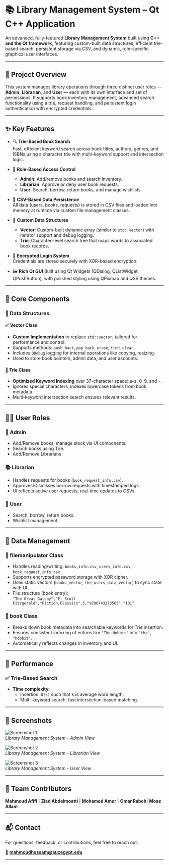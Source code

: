 # 📚 Library Management System – Qt C++ Application

An advanced, fully-featured **Library Management System** built using **C++ and the Qt framework**, featuring custom-built data structures, efficient trie-based search, persistent storage via CSV, and dynamic, role-specific graphical user interfaces.

---

## 🧠 Project Overview

This system manages library operations through three distinct user roles — **Admin**, **Librarian**, and **User** — each with its own interface and set of permissions. It supports book inventory management, advanced search functionality using a trie, request handling, and persistent login authentication with encrypted credentials.

---

## ✨ Key Features

- 🔍 **Trie-Based Book Search**  
  Fast, efficient keyword search across book titles, authors, genres, and ISBNs using a character trie with multi-keyword support and intersection logic.

- 👤 **Role-Based Access Control**
  - **Admin**: Add/remove books and search inventory.
  - **Librarian**: Approve or deny user book requests.
  - **User**: Search, borrow, return books, and manage wishlists.

- 💾 **CSV-Based Data Persistence**  
  All data (users, books, requests) is stored in CSV files and loaded into memory at runtime via custom file management classes.

- 🧰 **Custom Data Structures**
  - **Vector**: Custom-built dynamic array (similar to `std::vector`) with iterator support and debug logging.
  - **Trie**: Character-level search tree that maps words to associated book records.

- 🔐 **Encrypted Login System**  
  Credentials are stored securely with XOR-based encryption.

- 🖼️ **Rich Qt GUI**
  Built using Qt Widgets (QDialog, QListWidget, QPushButton), with polished styling using QPixmap and QSS themes.

---

## 🔧 Core Components

### 🧮 Data Structures

#### ✅ Vector Class
- **Custom Implementation** to replace `std::vector`, tailored for performance and control.
- Supports methods: `push_back`, `pop_back`, `erase`, `find`, `clear`.
- Includes `QDebug` logging for internal operations like copying, resizing.
- Used to store book pointers, admin data, and user accounts.

#### 🔡 Trie Class
- **Optimized Keyword Indexing** over 37-character space: a–z, 0–9, and `-`.
- Ignores special characters, indexes lowercase tokens from book metadata.
- Multi-keyword intersection search ensures relevant results.
---

## 🧑‍💼 User Roles

### 👑 Admin
- Add/Remove books, manage stock via UI components.
- Search books using Trie.
- Add/Remove Librarians

### 📚 Librarian
- Handles requests for books (`book_request_info.csv`).
- Approves/Dismisses borrow requests with timestamped logs.
- UI reflects active user requests, real-time updates to CSVs.

### 👤 User
- Search, borrow, return books.
- Wishlist management.
---

## 💾 Data Management

### 📂 filemanipulator Class
- Handles reading/writing: `books_info.csv`, `users_info.csv`, `book_request_info.csv`.
- Supports encrypted password storage with XOR cipher.
- Uses static vectors (`books_vector`, `the_users_data_vector`) to sync state with UI.
- File structure (book entry):  
  `"The Great Gatsby","F. Scott Fitzgerald","Fiction;Classics",5,"9780743273565","101"`

### 📖 book Class
- Breaks down book metadata into searchable keywords for Trie insertion.
- Ensures consistent indexing of entries like `"The-Hobbit"` into `"the"`, `"hobbit"`.
- Automatically reflects changes in inventory and UI.

---

## 🧪 Performance

### ✅ Trie-Based Search
- **Time complexity**:  
  - Insertion: `O(k)` such that k is average word length. 
  - Multi-keyword search: fast intersection-based matching.


---

## 📸 Screenshots

![Screenshot 1](1.jpg)  
*Library Management System - Admin View*

![Screenshot 2](2.jpg)  
*Library Management System - Librarian View*

![Screenshot 3](3.jpg)  
*Library Management System - User View*

---


## 👥 Team Contributors

**Mahmoud Afifi** | **Ziad Abdelmoatti**  |  **Mohamed Amer**  | **Omar Rabeh**| **Moaz Allam**     

---



## 📬 Contact

For questions, feedback, or contributions, feel free to reach out:

📧 **mahmoudhossam@aucegypt.edu**

---
